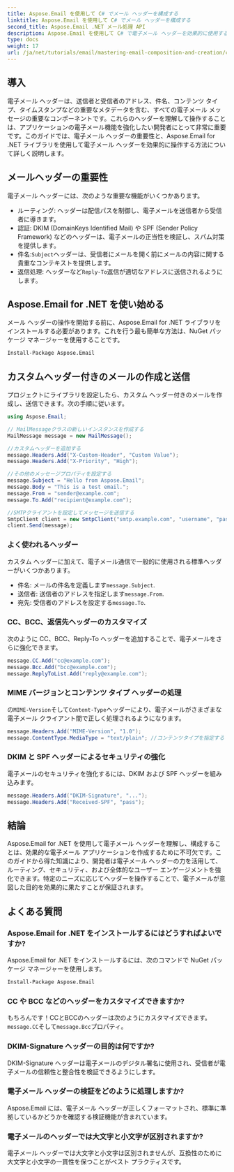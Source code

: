 ```yaml
---
title: Aspose.Email を使用して C# でメール ヘッダーを構成する
linktitle: Aspose.Email を使用して C# でメール ヘッダーを構成する
second_title: Aspose.Email .NET メール処理 API
description: Aspose.Email を使用して C# で電子メール ヘッダーを効果的に使用する方法を学びます。この包括的なガイドでは、ルーティング、認証、およびセキュリティ強化における電子メール ヘッダーの重要性について説明します。
type: docs
weight: 17
url: /ja/net/tutorials/email/mastering-email-composition-and-creation/configure-email-headers-in-csharp/
---
```

## 導入

電子メール ヘッダーは、送信者と受信者のアドレス、件名、コンテンツ タイプ、タイムスタンプなどの重要なメタデータを含む、すべての電子メール メッセージの重要なコンポーネントです。これらのヘッダーを理解して操作することは、アプリケーションの電子メール機能を強化したい開発者にとって非常に重要です。このガイドでは、電子メール ヘッダーの重要性と、Aspose.Email for .NET ライブラリを使用して電子メール ヘッダーを効果的に操作する方法について詳しく説明します。

## メールヘッダーの重要性

電子メール ヘッダーには、次のような重要な機能がいくつかあります。

- ルーティング: ヘッダーは配信パスを制御し、電子メールを送信者から受信者に導きます。
- 認証: DKIM (DomainKeys Identified Mail) や SPF (Sender Policy Framework) などのヘッダーは、電子メールの正当性を検証し、スパム対策を提供します。
- 件名:`Subject`ヘッダーは、受信者にメールを開く前にメールの内容に関する貴重なコンテキストを提供します。
- 返信処理: ヘッダーなど`Reply-To`返信が適切なアドレスに送信されるようにします。

## Aspose.Email for .NET を使い始める

メール ヘッダーの操作を開始する前に、Aspose.Email for .NET ライブラリをインストールする必要があります。これを行う最も簡単な方法は、NuGet パッケージ マネージャーを使用することです。

```bash
Install-Package Aspose.Email
```

## カスタムヘッダー付きのメールの作成と送信

プロジェクトにライブラリを設定したら、カスタム ヘッダー付きのメールを作成し、送信できます。次の手順に従います。

```csharp
using Aspose.Email;

// MailMessageクラスの新しいインスタンスを作成する
MailMessage message = new MailMessage();

//カスタムヘッダーを追加する
message.Headers.Add("X-Custom-Header", "Custom Value");
message.Headers.Add("X-Priority", "High");

//その他のメッセージプロパティを設定する
message.Subject = "Hello from Aspose.Email";
message.Body = "This is a test email.";
message.From = "sender@example.com";
message.To.Add("recipient@example.com");

//SMTPクライアントを設定してメッセージを送信する
SmtpClient client = new SmtpClient("smtp.example.com", "username", "password");
client.Send(message);
```

### よく使われるヘッダー

カスタム ヘッダーに加えて、電子メール通信で一般的に使用される標準ヘッダーがいくつかあります。

- 件名: メールの件名を定義します`message.Subject`.
- 送信者: 送信者のアドレスを指定します`message.From`.
- 宛先: 受信者のアドレスを設定する`message.To`.

### CC、BCC、返信先ヘッダーのカスタマイズ

次のように CC、BCC、Reply-To ヘッダーを追加することで、電子メールをさらに強化できます。

```csharp
message.CC.Add("cc@example.com");
message.Bcc.Add("bcc@example.com");
message.ReplyToList.Add("reply@example.com");
```

### MIME バージョンとコンテンツ タイプ ヘッダーの処理

の`MIME-Version`そして`Content-Type`ヘッダーにより、電子メールがさまざまな電子メール クライアント間で正しく処理されるようになります。

```csharp
message.Headers.Add("MIME-Version", "1.0");
message.ContentType.MediaType = "text/plain"; //コンテンツタイプを指定する
```

### DKIM と SPF ヘッダーによるセキュリティの強化

電子メールのセキュリティを強化するには、DKIM および SPF ヘッダーを組み込みます。

```csharp
message.Headers.Add("DKIM-Signature", "...");
message.Headers.Add("Received-SPF", "pass");
```

## 結論

Aspose.Email for .NET を使用して電子メール ヘッダーを理解し、構成することは、効果的な電子メール アプリケーションを作成するために不可欠です。このガイドから得た知識により、開発者は電子メール ヘッダーの力を活用して、ルーティング、セキュリティ、および全体的なユーザー エンゲージメントを強化できます。特定のニーズに応じてヘッダーを操作することで、電子メールが意図した目的を効果的に果たすことが保証されます。

## よくある質問

### Aspose.Email for .NET をインストールするにはどうすればよいですか?

Aspose.Email for .NET をインストールするには、次のコマンドで NuGet パッケージ マネージャーを使用します。
```bash
Install-Package Aspose.Email
```

### CC や BCC などのヘッダーをカスタマイズできますか?

もちろんです！CCとBCCのヘッダーは次のようにカスタマイズできます。`message.CC`そして`message.Bcc`プロパティ。

### DKIM-Signature ヘッダーの目的は何ですか?

DKIM-Signature ヘッダーは電子メールのデジタル署名に使用され、受信者が電子メールの信頼性と整合性を検証できるようにします。

### 電子メール ヘッダーの検証をどのように処理しますか?

Aspose.Email には、電子メール ヘッダーが正しくフォーマットされ、標準に準拠しているかどうかを確認する検証機能が含まれています。

### 電子メールのヘッダーでは大文字と小文字が区別されますか?

電子メール ヘッダーでは大文字と小文字は区別されませんが、互換性のために大文字と小文字の一貫性を保つことがベスト プラクティスです。